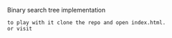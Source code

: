 Binary search tree implementation


    to play with it clone the repo and open index.html.
    or visit 
